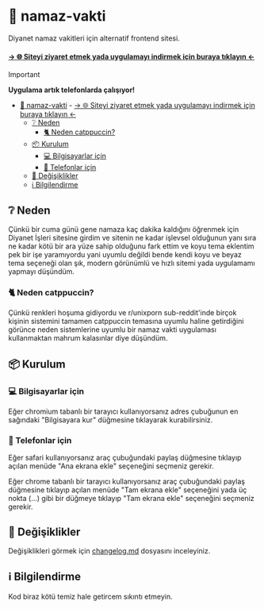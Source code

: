 # 🕌 namaz-vakti

Diyanet namaz vakitleri için alternatif frontend sitesi.

#### [-> 🌐 Siteyi ziyaret etmek yada uygulamayı indirmek için buraya tıklayın <-](https://sanalzio.github.io/namaz-vakti-site/src/index.html)

> [!IMPORTANT]
> **Uygulama artık telefonlarda çalışıyor!**

- [🕌 namaz-vakti](#-namaz-vakti)
      - [-\> 🌐 Siteyi ziyaret etmek yada uygulamayı indirmek için buraya tıklayın \<-](#---siteyi-ziyaret-etmek-yada-uygulamayı-indirmek-için-buraya-tıklayın--)
  - [❔ Neden](#-neden)
    - [🐈 Neden catppuccin?](#-neden-catppuccin)
  - [📦 Kurulum](#-kurulum)
    - [💻 Bilgisayarlar için](#-bilgisayarlar-için)
    - [📱 Telefonlar için](#-telefonlar-için)
  - [🔨 Değişiklikler](#-değişiklikler)
  - [ℹ Bilgilendirme](#ℹ-bilgilendirme)

## ❔ Neden

Çünkü bir cuma günü gene namaza kaç dakika kaldığını öğrenmek için Diyanet İşleri sitesine girdim ve sitenin ne kadar işlevsel olduğunun yanı sıra ne kadar kötü bir ara yüze sahip olduğunu fark ettim ve koyu tema eklentim pek bir işe yaramıyordu yani uyumlu değildi bende kendi koyu ve beyaz tema seçeneği olan şık, modern görünümlü ve hızlı sitemi yada uygulamamı yapmayı düşündüm.

### 🐈 Neden catppuccin?

Çünkü renkleri hoşuma gidiyordu ve r/unixporn sub-reddit'inde birçok kişinin sistemini tamamen catppuccin temasına uyumlu haline getirdiğini görünce neden sistemlerine uyumlu bir namaz vakti uygulaması kullanmaktan mahrum kalasınlar diye düşündüm.

## 📦 Kurulum

### 💻 Bilgisayarlar için

Eğer chromium tabanlı bir tarayıcı kullanıyorsanız adres çubuğunun en sağındaki "Bilgisayara kur" düğmesine tıklayarak kurabilirsiniz.

### 📱 Telefonlar için

Eğer safari kullanıyorsanız araç çubuğundaki paylaş düğmesine tıklayıp açılan menüde "Ana ekrana ekle" seçeneğini seçmeniz gerekir.

Eğer chrome tabanlı bir tarayıcı kullanıyorsanız araç çubuğundaki paylaş düğmesine tıklayıp açılan menüde "Tam ekrana ekle" seçeneğini yada üç nokta (...) gibi bir düğmeye tıklayıp "Tam ekrana ekle" seçeneğini seçmeniz gerekir.


## 🔨 Değişiklikler

Değişiklikleri görmek için [changelog.md](./changelog.md) dosyasını inceleyiniz.

## ℹ Bilgilendirme

Kod biraz kötü temiz hale getircem sıkıntı etmeyin.